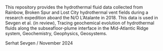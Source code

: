 This repository provides the hydrothermal fluid data collected from Rainbow, Broken Spur and Lost City hydrothermal vent fields during a research expedition aboard the N/O L’Atalante in 2018. This data is used in Sevgen et al. (in review), Tracing geochemical evolution of hydrothermal fluids along the subseafloor-plume interface in the Mid-Atlantic Ridge system, Geochemistry, Geophysics, Geosystems.

Serhat Sevgen / November 2024
